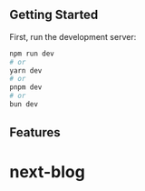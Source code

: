  
## Getting Started

First, run the development server:

```bash
npm run dev
# or
yarn dev
# or
pnpm dev
# or
bun dev
```

## Features

# next-blog
